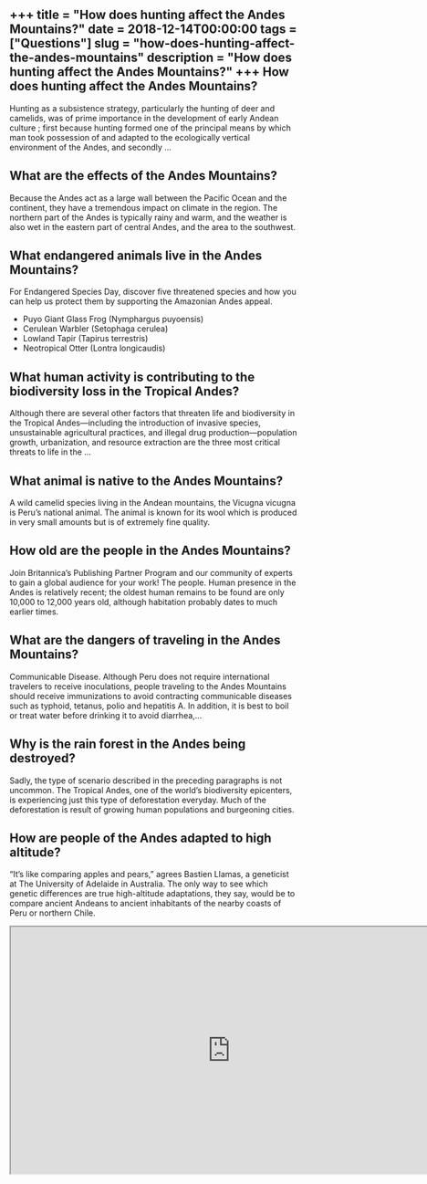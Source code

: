 +++
title = "How does hunting affect the Andes Mountains?"
date = 2018-12-14T00:00:00
tags = ["Questions"]
slug = "how-does-hunting-affect-the-andes-mountains"
description = "How does hunting affect the Andes Mountains?"
+++
How does hunting affect the Andes Mountains?
--------------------------------------------

Hunting as a subsistence strategy, particularly the hunting of deer and camelids, was of prime importance in the development of early Andean culture ; first because hunting formed one of the principal means by which man took possession of and adapted to the ecologically vertical environment of the Andes, and secondly …

What are the effects of the Andes Mountains?
--------------------------------------------

Because the Andes act as a large wall between the Pacific Ocean and the continent, they have a tremendous impact on climate in the region. The northern part of the Andes is typically rainy and warm, and the weather is also wet in the eastern part of central Andes, and the area to the southwest.

What endangered animals live in the Andes Mountains?
----------------------------------------------------

For Endangered Species Day, discover five threatened species and how you can help us protect them by supporting the Amazonian Andes appeal.

- Puyo Giant Glass Frog (Nymphargus puyoensis)
- Cerulean Warbler (Setophaga cerulea)
- Lowland Tapir (Tapirus terrestris)
- Neotropical Otter (Lontra longicaudis)

What human activity is contributing to the biodiversity loss in the Tropical Andes?
-----------------------------------------------------------------------------------

Although there are several other factors that threaten life and biodiversity in the Tropical Andes—including the introduction of invasive species, unsustainable agricultural practices, and illegal drug production—population growth, urbanization, and resource extraction are the three most critical threats to life in the …

What animal is native to the Andes Mountains?
---------------------------------------------

A wild camelid species living in the Andean mountains, the Vicugna vicugna is Peru’s national animal. The animal is known for its wool which is produced in very small amounts but is of extremely fine quality.

How old are the people in the Andes Mountains?
----------------------------------------------

Join Britannica’s Publishing Partner Program and our community of experts to gain a global audience for your work! The people. Human presence in the Andes is relatively recent; the oldest human remains to be found are only 10,000 to 12,000 years old, although habitation probably dates to much earlier times.

What are the dangers of traveling in the Andes Mountains?
---------------------------------------------------------

Communicable Disease. Although Peru does not require international travelers to receive inoculations, people traveling to the Andes Mountains should receive immunizations to avoid contracting communicable diseases such as typhoid, tetanus, polio and hepatitis A. In addition, it is best to boil or treat water before drinking it to avoid diarrhea,…

Why is the rain forest in the Andes being destroyed?
----------------------------------------------------

Sadly, the type of scenario described in the preceding paragraphs is not uncommon. The Tropical Andes, one of the world’s biodiversity epicenters, is experiencing just this type of deforestation everyday. Much of the deforestation is result of growing human populations and burgeoning cities.

How are people of the Andes adapted to high altitude?
-----------------------------------------------------

“It’s like comparing apples and pears,” agrees Bastien Llamas, a geneticist at The University of Adelaide in Australia. The only way to see which genetic differences are true high-altitude adaptations, they say, would be to compare ancient Andeans to ancient inhabitants of the nearby coasts of Peru or northern Chile.

<iframe allow="accelerometer; autoplay; clipboard-write; encrypted-media; gyroscope; picture-in-picture" allowfullscreen="" class="__youtube_prefs__  epyt-is-override  no-lazyload" data-no-lazy="1" data-origheight="433" data-origwidth="770" data-skipgform_ajax_framebjll="" height="433" id="_ytid_93879" loading="lazy" src="https://www.youtube.com/embed/900Qnh2uNgM?enablejsapi=1&autoplay=0&cc_load_policy=0&cc_lang_pref=&iv_load_policy=1&loop=0&modestbranding=0&rel=1&fs=1&playsinline=0&autohide=2&theme=dark&color=red&controls=1&" title="YouTube player" width="770"></iframe>
